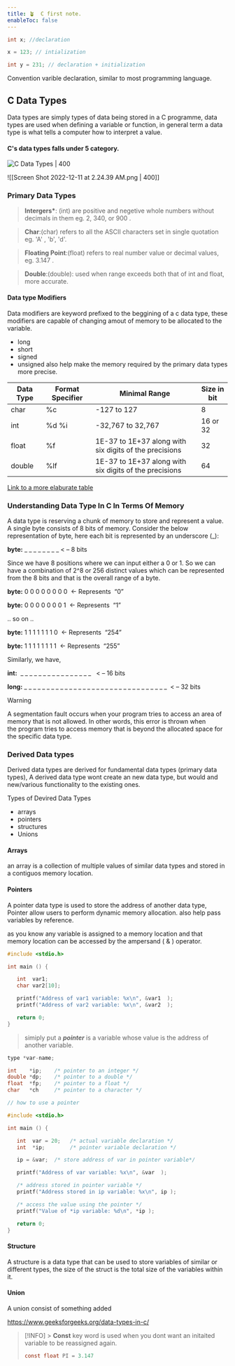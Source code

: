 ```yaml
---
title: 🪴  C first note.
enableToc: false
---
```


```c
int x; //declaration

x = 123; // intialization

int y = 231; // declaration + initialization

```

Convention varible declaration, similar to most programming language.

## C Data Types

Data types are simply types of data being stored in a C programme, data types are used when defining a variable or function, in general term a data type is what tells a computer how to interpret a value.

#### C's data types falls under 5 category.

![C Data Types | 400](https://www.naukri.com/learning/articles/wp-content/uploads/sites/11/2021/10/C-Data-Types-1024x536.png)

![[Screen Shot 2022-12-11 at 2.24.39 AM.png | 400]]

### Primary Data Types

> **Intergers\***: (int) are positive and negetive whole numbers without decimals in them eg. 2, 340, or 900 .

> **Char**:(char) refers to all the ASCII characters set in single quotation eg. 'A' , 'b', 'd'.

> **Floating Point**:(float) refers to real number value or decimal values, eg. 3.147 .

> **Double**:(double): used when range exceeds both that of int and float, more accurate.

#### Data type Modifiers

Data modifiers are keyword prefixed to the beggining of a c data type, these modifiers are capable of changing amout of memory to be allocated to the variable.

- long
- short
- signed
- unsigned
  also help make the memory required by the primary data types more precise.

| **Data Type** | **Format Specifier** | **Minimal Range**                                      | **Size in bit** |
| ------------- | -------------------- | ------------------------------------------------------ | --------------- |
| char          | %c                   | -127 to 127                                            | 8               |
| int           | %d %i                | -32,767 to 32,767                                      | 16 or 32        |
| float         | %f                   | 1E-37 to 1E+37 along with six digits of the precisions | 32              |
| double        | %lf                  | 1E-37 to 1E+37 along with six digits of the precisions | 64              |

[Link to a more elaburate table](https://www.naukri.com/learning/articles/data-types-in-c-programming-with-examples/)

### Understanding Data Type In C In Terms Of Memory

A data type is reserving a chunk of memory to store and represent a value. A single byte consists of 8 bits of memory. Consider the below representation of byte, here each bit is represented by an underscore (\_):

**byte:** \_ \_ \_ \_ \_ \_ \_ \_ < – 8 bits

Since we have 8 positions where we can input either a 0 or 1. So we can have a combination of 2^8 or 256 distinct values which can be represented from the 8 bits and that is the overall range of a byte.

**byte:** 0 0 0 0 0 0 0 0  <- Represents  “0”

**byte:** 0 0 0 0 0 0 0 1  <- Represents  “1”

.. so on ..

**byte:** 1 1 1 1 1 1 1 0  <- Represents  “254”

**byte:** 1 1 1 1 1 1 1 1  <- Represents  “255”

Similarly, we have,

**int:**  \_ \_ \_ \_ \_ \_ \_ \_ \_ \_ \_ \_ \_ \_ \_ \_   < – 16 bits

**long:** \_ \_ \_ \_ \_ \_ \_ \_ \_ \_ \_ \_ \_ \_ \_ \_ \_ \_ \_ \_ \_ \_ \_ \_ \_ \_ \_ \_ \_ \_ \_ \_  < – 32 bits

> [!warning]
> A segmentation fault occurs when your program tries to access an area of memory that is not allowed. In other words, this error is thrown when the program tries to access memory that is beyond the allocated space for the specific data type.

### Derived Data types

Derived data types are derived for fundamental data types (primary data types), A derived data type wont create an new data type, but would and new/various functionality to the existing ones.

Types of Devired Data Types

- arrays
- pointers
- structures
- Unions

#### Arrays

an array is a collection of multiple values of similar data types and stored in a contiguos memory location.

#### Pointers

A pointer data type is used to store the address of another data type, Pointer allow users to perform dynamic memory allocation. also help pass variables by reference.

as you know any variable is assigned to a memory location and that memory location can be accessed by the ampersand ( & ) operator.

```c
#include <stdio.h>

int main () {

   int  var1;
   char var2[10];

   printf("Address of var1 variable: %x\n", &var1  );
   printf("Address of var2 variable: %x\n", &var2  );

   return 0;
}
```

> simiply put a **_pointer_** is a variable whose value is the address of another variable.

```c
type *var-name;

int    *ip;    /* pointer to an integer */
double *dp;    /* pointer to a double */
float  *fp;    /* pointer to a float */
char   *ch     /* pointer to a character */

// how to use a pointer

#include <stdio.h>

int main () {

   int  var = 20;   /* actual variable declaration */
   int  *ip;        /* pointer variable declaration */

   ip = &var;  /* store address of var in pointer variable*/

   printf("Address of var variable: %x\n", &var  );

   /* address stored in pointer variable */
   printf("Address stored in ip variable: %x\n", ip );

   /* access the value using the pointer */
   printf("Value of *ip variable: %d\n", *ip );

   return 0;
}
```

#### Structure

A structure is a data type that can be used to store variables of similar or different types, the size of the struct is the total size of the variables within it.

#### Union

A union consist of something added

https://www.geeksforgeeks.org/data-types-in-c/

> [!INFO] > **Const** key word is used when you dont want an initaited variable to be reassigned again.
>
> ```c
> const float PI = 3.147
> ```
